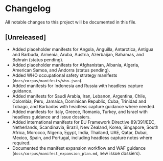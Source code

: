 # Changelog

All notable changes to this project will be documented in this file.

## [Unreleased]
- Added placeholder manifests for Angola, Anguilla, Antarctica, Antigua and Barbuda, Armenia, Aruba, Austria, Azerbaijan, Bahamas, and Bahrain (status pending).
- Added placeholder manifests for Afghanistan, Albania, Algeria, American Samoa, and Andorra (status pending).
- Added WHO occupational safety strategy manifests (`docs/corpus/manifests/who.json`).
- Added manifests for Indonesia and Russia with headless capture guidance.
- Added manifests for Saudi Arabia, Iran, Lebanon, Argentina, Chile, Colombia, Peru, Jamaica, Dominican Republic, Cuba, Trinidad and Tobago, and Barbados with headless capture guidance where needed.
- Added manifests for Italy, Greece, Romania, Turkey, and Israel with headless guidance and issue dossiers.
- Added international manifests for EU Framework Directive 89/391/EEC, Netherlands, Scandinavia, Brazil, New Zealand, Korea, Singapore, South Africa, Morocco, Nigeria, Egypt, India, Thailand, UAE, Qatar, Dubai, Mexico, Spain, and Portugal, including headless capture notes where required.
- Documented the manifest expansion workflow and WAF guidance (`docs/corpus/manifest_expansion_plan.md`, new issue dossiers).
